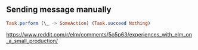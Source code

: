 ## Sending message manually

```elm
Task.perform (\_ -> SomeAction) (Task.succeed Nothing)
```

https://www.reddit.com/r/elm/comments/5o5p63/experiences_with_elm_on_a_small_production/
